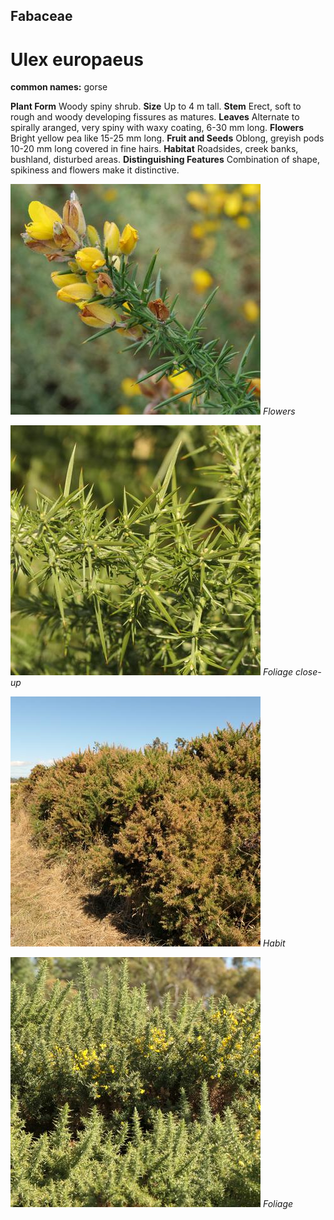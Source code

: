## Fabaceae
# Ulex europaeus
**common names:** gorse

**Plant Form** Woody spiny shrub. **Size** Up to 4 m tall. **Stem** Erect, soft to rough and woody developing fissures as matures. **Leaves** Alternate to spirally aranged, very spiny with waxy coating, 6-30 mm long. **Flowers** Bright yellow pea like 15-25 mm long. **Fruit and Seeds** Oblong, greyish pods 10-20 mm long covered in fine hairs. **Habitat** Roadsides, creek banks, bushland, disturbed areas. **Distinguishing Features** Combination of shape, spikiness and flowers make it distinctive.


![Flowers](13830_Gorse_1_Muyt.jpg)
   *Flowers* 

![Foliage close-up](81535_P1044533.jpg)
   *Foliage close-up* 

![Habit](81521_P1044377.jpg)
   *Habit* 

![Foliage](81520_P1044376.jpg)
   *Foliage* 

